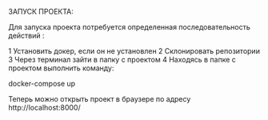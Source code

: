 ЗАПУСК ПРОЕКТА:

Для запуска проекта потребуется определенная последовательность действий :

1 Установить докер, если он не установлен
2 Склонировать репозитории
3 Через терминал зайти в папку с проектом 
4 Находясь в папке с проектом выполнить команду:

  docker-compose up
  
Теперь можно открыть проект в браузере по адресу http://localhost:8000/
